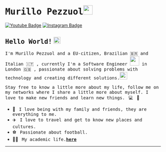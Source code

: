# <samp>Murillo Pezzuol</samp><img src="https://github.com/mupezzuol/mupezzuol/blob/master/assets/mario_hello_big.gif" width="30px" height="30px">

[![Youtube Badge](https://img.shields.io/badge/Youtube-%23E4405F.svg?&style=flat-square&logo=youtube&logoColor=white&color=071A2C&link=https://www.youtube.com/c/MurilloPezzuol)](https://www.youtube.com/c/MurilloPezzuol)
[![Instagram Badge](https://img.shields.io/badge/Instagram-%23E4405F.svg?&style=flat-square&logo=instagram&logoColor=white&color=071A2C&link=https://www.instagram.com/mupezzuol)](https://www.instagram.com/mupezzuol)

## <samp>Hello World!</samp> <img src="https://github.com/mupezzuol/mupezzuol/blob/master/assets/earth.gif" width="22px" height="22px">

<samp>I'm Murillo Pezzuol and a EU-citizen, Brazilian 🇧🇷 and Italian 🇮🇹 , currently I'm a Software Engineer <img src="https://github.com/mupezzuol/mupezzuol/blob/master/assets/developer.gif" width="30px" height="30px"> in London 🇬🇧 , passionate about solving problems with technology and creating different solutions.</samp><img src="https://media.giphy.com/media/WUlplcMpOCEmTGBtBW/giphy.gif" width="24">

<samp>Stay free to know a little more about my life, follow me on my networks where I share a little more about myself. I love to make new friends and learn new things.</samp> &nbsp; 💻 &nbsp; 🚀

- 🏡 &nbsp; <samp>I love being with my family and friends, they are everything to me.</samp>
- ✈️ &nbsp; <samp>I love to travel and get to know new places and cultures.</samp>
- ⚽ &nbsp; <samp>Passionate about football.</samp>
- 👨‍🎓 &nbsp; <samp>My academic life.[__here__](https://github.com/mupezzuol/list-of-courses-certifications)</samp>

---
